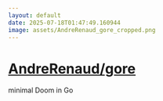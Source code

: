 ```yaml
---
layout: default
date: 2025-07-18T01:47:49.160944
image: assets/AndreRenaud_gore_cropped.png
---
```


# [AndreRenaud/gore](https://github.com/AndreRenaud/gore)

minimal Doom in Go
